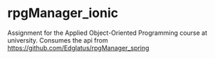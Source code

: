 ﻿# rpgManager_ionic

Assignment for the Applied Object-Oriented Programming course at university.
Consumes the api from https://github.com/Edglatus/rpgManager_spring
